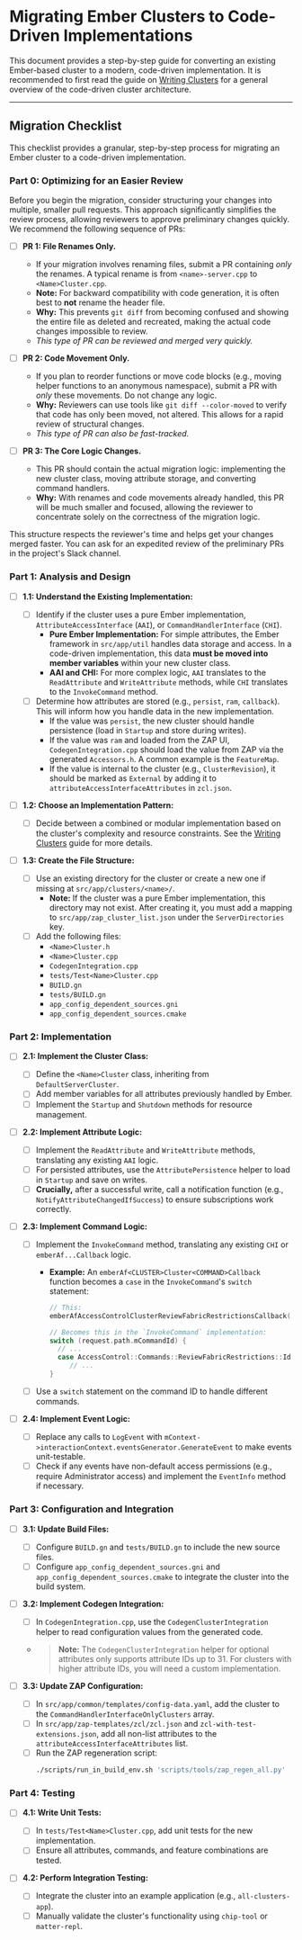 # Migrating Ember Clusters to Code-Driven Implementations

This document provides a step-by-step guide for converting an existing
Ember-based cluster to a modern, code-driven implementation. It is recommended
to first read the guide on [Writing Clusters](./writing_clusters.md) for a
general overview of the code-driven cluster architecture.

---

## Migration Checklist

This checklist provides a granular, step-by-step process for migrating an Ember
cluster to a code-driven implementation.

### Part 0: Optimizing for an Easier Review

Before you begin the migration, consider structuring your changes into multiple,
smaller pull requests. This approach significantly simplifies the review process,
allowing reviewers to approve preliminary changes quickly. We recommend the
following sequence of PRs:

-   [ ] **PR 1: File Renames Only.**
    -   If your migration involves renaming files, submit a PR containing *only*
        the renames. A typical rename is from `<name>-server.cpp` to
        `<Name>Cluster.cpp`.
    -   **Note:** For backward compatibility with code generation, it is often
        best to **not** rename the header file.
    -   **Why:** This prevents `git diff` from becoming confused and showing the
        entire file as deleted and recreated, making the actual code changes
        impossible to review.
    -   *This type of PR can be reviewed and merged very quickly.*

-   [ ] **PR 2: Code Movement Only.**
    -   If you plan to reorder functions or move code blocks (e.g., moving
        helper functions to an anonymous namespace), submit a PR with *only*
        these movements. Do not change any logic.
    -   **Why:** Reviewers can use tools like `git diff --color-moved` to verify
        that code has only been moved, not altered. This allows for a rapid
        review of structural changes.
    -   *This type of PR can also be fast-tracked.*

-   [ ] **PR 3: The Core Logic Changes.**
    -   This PR should contain the actual migration logic: implementing the new
        cluster class, moving attribute storage, and converting command
        handlers.
    -   **Why:** With renames and code movements already handled, this PR will be
        much smaller and focused, allowing the reviewer to concentrate solely on
        the correctness of the migration logic.

This structure respects the reviewer's time and helps get your changes merged
faster. You can ask for an expedited review of the preliminary PRs in the
project's Slack channel.

### Part 1: Analysis and Design

-   [ ] **1.1: Understand the Existing Implementation:**

    -   [ ] Identify if the cluster uses a pure Ember implementation,
            `AttributeAccessInterface` (`AAI`), or `CommandHandlerInterface`
            (`CHI`).
        -   **Pure Ember Implementation:** For simple attributes, the Ember
            framework in `src/app/util` handles data storage and access. In a
            code-driven implementation, this data **must be moved into member
            variables** within your new cluster class.
        -   **AAI and CHI:** For more complex logic, `AAI` translates to the
            `ReadAttribute` and `WriteAttribute` methods, while `CHI` translates
            to the `InvokeCommand` method.
    -   [ ] Determine how attributes are stored (e.g., `persist`, `ram`,
            `callback`). This will inform how you handle data in the new
            implementation.
        -   If the value was `persist`, the new cluster should handle
            persistence (load in `Startup` and store during writes).
        -   If the value was `ram` and loaded from the ZAP UI,
            `CodegenIntegration.cpp` should load the value from ZAP via the
            generated `Accessors.h`. A common example is the `FeatureMap`.
        -   If the value is internal to the cluster (e.g., `ClusterRevision`),
            it should be marked as `External` by adding it to
            `attributeAccessInterfaceAttributes` in `zcl.json`.

-   [ ] **1.2: Choose an Implementation Pattern:**

    -   [ ] Decide between a combined or modular implementation based on the
            cluster's complexity and resource constraints. See the
            [Writing Clusters](./writing_clusters.md#choosing-the-right-implementation-pattern)
            guide for more details.

-   [ ] **1.3: Create the File Structure:**
    -   [ ] Use an existing directory for the cluster or create a new one if
            missing at `src/app/clusters/<name>/`.
        -   **Note:** If the cluster was a pure Ember implementation, this
            directory may not exist. After creating it, you must add a mapping
            to `src/app/zap_cluster_list.json` under the `ServerDirectories`
            key.
    -   [ ] Add the following files:
        -   `<Name>Cluster.h`
        -   `<Name>Cluster.cpp`
        -   `CodegenIntegration.cpp`
        -   `tests/Test<Name>Cluster.cpp`
        -   `BUILD.gn`
        -   `tests/BUILD.gn`
        -   `app_config_dependent_sources.gni`
        -   `app_config_dependent_sources.cmake`

### Part 2: Implementation

-   [ ] **2.1: Implement the Cluster Class:**

    -   [ ] Define the `<Name>Cluster` class, inheriting from
            `DefaultServerCluster`.
    -   [ ] Add member variables for all attributes previously handled by Ember.
    -   [ ] Implement the `Startup` and `Shutdown` methods for resource
            management.

-   [ ] **2.2: Implement Attribute Logic:**

    -   [ ] Implement the `ReadAttribute` and `WriteAttribute` methods,
            translating any existing `AAI` logic.
    -   [ ] For persisted attributes, use the `AttributePersistence` helper to
            load in `Startup` and save on writes.
    -   [ ] **Crucially,** after a successful write, call a notification
            function (e.g., `NotifyAttributeChangedIfSuccess`) to ensure
            subscriptions work correctly.

-   [ ] **2.3: Implement Command Logic:**

    -   [ ] Implement the `InvokeCommand` method, translating any existing `CHI`
            or `emberAf...Callback` logic.

        -   **Example:** An `emberAf<CLUSTER>Cluster<COMMAND>Callback` function
            becomes a `case` in the `InvokeCommand`'s `switch` statement:

            ```cpp
            // This:
            emberAfAccessControlClusterReviewFabricRestrictionsCallback(...);

            // Becomes this in the `InvokeCommand` implementation:
            switch (request.path.mCommandId) {
              // ...
              case AccessControl::Commands::ReviewFabricRestrictions::Id:
                 // ...
            }
            ```

    -   [ ] Use a `switch` statement on the command ID to handle different
            commands.

-   [ ] **2.4: Implement Event Logic:**
    -   [ ] Replace any calls to `LogEvent` with
            `mContext->interactionContext.eventsGenerator.GenerateEvent` to make
            events unit-testable.
    -   [ ] Check if any events have non-default access permissions (e.g.,
            require Administrator access) and implement the `EventInfo` method
            if necessary.

### Part 3: Configuration and Integration

-   [ ] **3.1: Update Build Files:**

    -   [ ] Configure `BUILD.gn` and `tests/BUILD.gn` to include the new source
            files.
    -   [ ] Configure `app_config_dependent_sources.gni` and
            `app_config_dependent_sources.cmake` to integrate the cluster into
            the build system.

-   [ ] **3.2: Implement Codegen Integration:**

    -   [ ] In `CodegenIntegration.cpp`, use the `CodegenClusterIntegration`
            helper to read configuration values from the generated code.
    -   > **Note:** The `CodegenClusterIntegration` helper for optional
        > attributes only supports attribute IDs up to 31. For clusters with
        > higher attribute IDs, you will need a custom implementation.

-   [ ] **3.3: Update ZAP Configuration:**
    -   [ ] In `src/app/common/templates/config-data.yaml`, add the cluster to
            the `CommandHandlerInterfaceOnlyClusters` array.
    -   [ ] In `src/app/zap-templates/zcl/zcl.json` and
            `zcl-with-test-extensions.json`, add all non-list attributes to the
            `attributeAccessInterfaceAttributes` list.
    -   [ ] Run the ZAP regeneration script:
        ```bash
        ./scripts/run_in_build_env.sh 'scripts/tools/zap_regen_all.py'
        ```

### Part 4: Testing

-   [ ] **4.1: Write Unit Tests:**

    -   [ ] In `tests/Test<Name>Cluster.cpp`, add unit tests for the new
            implementation.
    -   [ ] Ensure all attributes, commands, and feature combinations are
            tested.

-   [ ] **4.2: Perform Integration Testing:**
    -   [ ] Integrate the cluster into an example application (e.g.,
            `all-clusters-app`).
    -   [ ] Manually validate the cluster's functionality using `chip-tool` or
            `matter-repl`.
